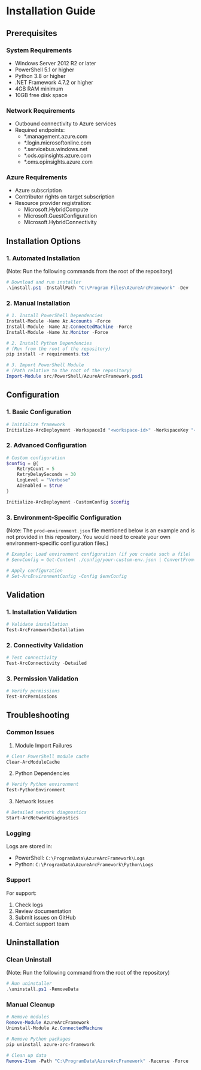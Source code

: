 # Installation Guide

## Prerequisites

### System Requirements
- Windows Server 2012 R2 or later
- PowerShell 5.1 or higher
- Python 3.8 or higher
- .NET Framework 4.7.2 or higher
- 4GB RAM minimum
- 10GB free disk space

### Network Requirements
- Outbound connectivity to Azure services
- Required endpoints:
  - *.management.azure.com
  - *.login.microsoftonline.com
  - *.servicebus.windows.net
  - *.ods.opinsights.azure.com
  - *.oms.opinsights.azure.com

### Azure Requirements
- Azure subscription
- Contributor rights on target subscription
- Resource provider registration:
  - Microsoft.HybridCompute
  - Microsoft.GuestConfiguration
  - Microsoft.HybridConnectivity

## Installation Options

### 1. Automated Installation

(Note: Run the following commands from the root of the repository)
```powershell
# Download and run installer
.\install.ps1 -InstallPath "C:\Program Files\AzureArcFramework" -Dev
```

### 2. Manual Installation

```powershell
# 1. Install PowerShell Dependencies
Install-Module -Name Az.Accounts -Force
Install-Module -Name Az.ConnectedMachine -Force
Install-Module -Name Az.Monitor -Force

# 2. Install Python Dependencies
# (Run from the root of the repository)
pip install -r requirements.txt

# 3. Import PowerShell Module
# (Path relative to the root of the repository)
Import-Module src/PowerShell/AzureArcFramework.psd1
```

## Configuration

### 1. Basic Configuration
```powershell
# Initialize framework
Initialize-ArcDeployment -WorkspaceId "<workspace-id>" -WorkspaceKey "<workspace-key>"
```

### 2. Advanced Configuration
```powershell
# Custom configuration
$config = @{
    RetryCount = 5
    RetryDelaySeconds = 30
    LogLevel = "Verbose"
    AIEnabled = $true
}

Initialize-ArcDeployment -CustomConfig $config
```

### 3. Environment-Specific Configuration
(Note: The `prod-environment.json` file mentioned below is an example and is not provided in this repository. You would need to create your own environment-specific configuration files.)
```powershell
# Example: Load environment configuration (if you create such a file)
# $envConfig = Get-Content ./config/your-custom-env.json | ConvertFrom-Json

# Apply configuration
# Set-ArcEnvironmentConfig -Config $envConfig
```

## Validation

### 1. Installation Validation
```powershell
# Validate installation
Test-ArcFrameworkInstallation
```

### 2. Connectivity Validation
```powershell
# Test connectivity
Test-ArcConnectivity -Detailed
```

### 3. Permission Validation
```powershell
# Verify permissions
Test-ArcPermissions
```

## Troubleshooting

### Common Issues

1. Module Import Failures
```powershell
# Clear PowerShell module cache
Clear-ArcModuleCache
```

2. Python Dependencies
```powershell
# Verify Python environment
Test-PythonEnvironment
```

3. Network Issues
```powershell
# Detailed network diagnostics
Start-ArcNetworkDiagnostics
```

### Logging

Logs are stored in:
- PowerShell: `C:\ProgramData\AzureArcFramework\Logs`
- Python: `C:\ProgramData\AzureArcFramework\Python\Logs`

### Support

For support:
1. Check logs
2. Review documentation
3. Submit issues on GitHub
4. Contact support team

## Uninstallation

### Clean Uninstall
(Note: Run the following command from the root of the repository)
```powershell
# Run uninstaller
.\uninstall.ps1 -RemoveData
```

### Manual Cleanup
```powershell
# Remove modules
Remove-Module AzureArcFramework
Uninstall-Module Az.ConnectedMachine

# Remove Python packages
pip uninstall azure-arc-framework

# Clean up data
Remove-Item -Path "C:\ProgramData\AzureArcFramework" -Recurse -Force
```